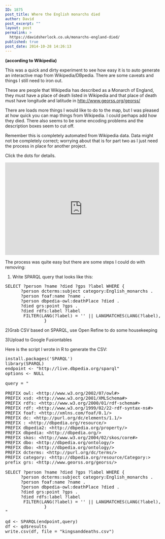```yaml
---
ID: 1875
post_title: Where the English monarchs died
author: David
post_excerpt: ""
layout: post
permalink: >
  https://davidsherlock.co.uk/monarchs-england-died/
published: true
post_date: 2014-10-28 14:26:13
---
```

<strong>(according to Wikipedia)</strong>

This was a quick and dirty experiment to see how easy it is to auto generate an interactive map from Wikipedia/DBpedia. There are some caveats and things I still need to iron out.

These are people that Wikipedia has described as a Monarch of England, they must have a place of death listed in Wikipedia and that place of death must have longitude and latitude in http://www.georss.org/georss/

There are loads more things I would like to do to the map, but I was pleased at how quick you can map things from Wikipedia. I could perhaps add how they died. There also seems to be some encoding problems and the description boxes seem to cut off.

Remember this is completely automated from Wikipedia data. Data might not be completely correct; worrying about that is for part two as I just need the process in place for another project.

Click the dots for details.

<iframe width="500" height="300" scrolling="no" frameborder="no" src="https://www.google.com/fusiontables/embedviz?q=select+col1+from+1aahzr2pGDli2Dr-sKAmgMopbsWgRj1YFqMZjA3Aw&amp;viz=MAP&amp;h=false&amp;lat=48.464688175311515&amp;lng=4.127108333500029&amp;t=1&amp;z=4&amp;l=col1&amp;y=2&amp;tmplt=2&amp;hml=TWO_COL_LAT_LNG"></iframe>

The process was quite easy but there are some steps I could do with removing:

1) Write SPARQL query that looks like this:
<pre class="lang:default decode:true  ">SELECT ?person ?name ?died ?gps ?label WHERE {
      ?person dcterms:subject category:English_monarchs .
      ?person foaf:name ?name .
      ?person dbpedia-owl:deathPlace ?died .
      ?died grs:point ?gps .
      ?died rdfs:label ?label
       FILTER(LANG(?label) = '' || LANGMATCHES(LANG(?label), 'en'))
               }</pre>
2)Grab CSV based on SPARQL, use Open Refine to do some housekeeping

3)Upload to Google Fusiontables

Here is the script I wrote in R to generate the CSV:
<pre class="lang:default decode:true ">install.packages('SPARQL')
library(SPARQL)
endpoint &lt;- "http://live.dbpedia.org/sparql"
options &lt;- NULL

query = "

PREFIX owl: &lt;http://www.w3.org/2002/07/owl#&gt;
PREFIX xsd: &lt;http://www.w3.org/2001/XMLSchema#&gt;
PREFIX rdfs: &lt;http://www.w3.org/2000/01/rdf-schema#&gt;
PREFIX rdf: &lt;http://www.w3.org/1999/02/22-rdf-syntax-ns#&gt;
PREFIX foaf: &lt;http://xmlns.com/foaf/0.1/&gt;
PREFIX dc: &lt;http://purl.org/dc/elements/1.1/&gt;
PREFIX : &lt;http://dbpedia.org/resource/&gt;
PREFIX dbpedia2: &lt;http://dbpedia.org/property/&gt;
PREFIX dbpedia: &lt;http://dbpedia.org/&gt;
PREFIX skos: &lt;http://www.w3.org/2004/02/skos/core#&gt;
PREFIX dbo: &lt;http://dbpedia.org/ontology/&gt;
PREFIX dbo: &lt;http://dbpedia.org/ontology/&gt;
PREFIX dcterms: &lt;http://purl.org/dc/terms/&gt;
PREFIX category: &lt;http://dbpedia.org/resource/Category:&gt;
prefix grs: &lt;http://www.georss.org/georss/&gt;

SELECT ?person ?name ?died ?gps ?label WHERE {
      ?person dcterms:subject category:English_monarchs .
      ?person foaf:name ?name .
      ?person dbpedia-owl:deathPlace ?died .
      ?died grs:point ?gps .
      ?died rdfs:label ?label
       FILTER(LANG(?label) = '' || LANGMATCHES(LANG(?label), 'en'))
               }
"

qd &lt;- SPARQL(endpoint,query)
df &lt;- qd$results
write.csv(df, file = "kingsanddeaths.csv")
</pre>
&nbsp;
